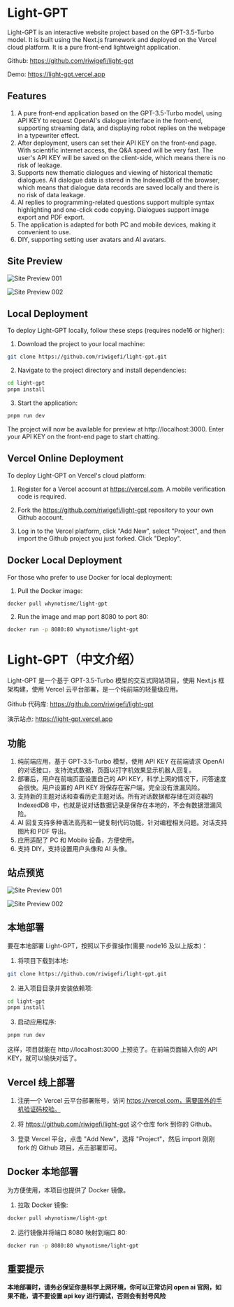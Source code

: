 # Light-GPT

Light-GPT is an interactive website project based on the GPT-3.5-Turbo model. It is built using the Next.js framework and deployed on the Vercel cloud platform. It is a pure front-end lightweight application.

Github: https://github.com/riwigefi/light-gpt

Demo: https://light-gpt.vercel.app

## Features

1. A pure front-end application based on the GPT-3.5-Turbo model, using API KEY to request OpenAI's dialogue interface in the front-end, supporting streaming data, and displaying robot replies on the webpage in a typewriter effect.
2. After deployment, users can set their API KEY on the front-end page. With scientific internet access, the Q&A speed will be very fast. The user's API KEY will be saved on the client-side, which means there is no risk of leakage.
3. Supports new thematic dialogues and viewing of historical thematic dialogues. All dialogue data is stored in the IndexedDB of the browser, which means that dialogue data records are saved locally and there is no risk of data leakage.
4. AI replies to programming-related questions support multiple syntax highlighting and one-click code copying.
   Dialogues support image export and PDF export.
5. The application is adapted for both PC and mobile devices, making it convenient to use.
6. DIY, supporting setting user avatars and AI avatars.

## Site Preview

![Site Preview 001](public/light-gpt-001-min.png)

![Site Preview 002](public/light-gpt-002-min.png)

## Local Deployment

To deploy Light-GPT locally, follow these steps (requires node16 or higher):

1. Download the project to your local machine:

```bash
git clone https://github.com/riwigefi/light-gpt.git
```

2. Navigate to the project directory and install dependencies:

```bash
cd light-gpt
pnpm install
```

3. Start the application:

```bash
pnpm run dev
```

The project will now be available for preview at http://localhost:3000. Enter your API KEY on the front-end page to start chatting.

## Vercel Online Deployment

To deploy Light-GPT on Vercel's cloud platform:

1. Register for a Vercel account at https://vercel.com. A mobile verification code is required.

2. Fork the https://github.com/riwigefi/light-gpt repository to your own Github account.

3. Log in to the Vercel platform, click "Add New", select "Project", and then import the Github project you just forked. Click "Deploy".

## Docker Local Deployment

For those who prefer to use Docker for local deployment:

1. Pull the Docker image:

```bash
docker pull whynotisme/light-gpt
```

2. Run the image and map port 8080 to port 80:

```bash
docker run -p 8080:80 whynotisme/light-gpt
```

# Light-GPT（中文介绍）

Light-GPT 是一个基于 GPT-3.5-Turbo 模型的交互式网站项目，使用 Next.js 框架构建，使用 Vercel 云平台部署，是一个纯前端的轻量级应用。

Github 代码库: https://github.com/riwigefi/light-gpt

演示站点: https://light-gpt.vercel.app

## 功能

1. 纯前端应用，基于 GPT-3.5-Turbo 模型，使用 API KEY 在前端请求 OpenAI 的对话接口，支持流式数据，页面以打字机效果显示机器人回复。
2. 部署后，用户在前端页面设置自己的 API KEY，科学上网的情况下，问答速度会很快。用户设置的 API KEY 将保存在客户端，完全没有泄漏风险。
3. 支持新的主题对话和查看历史主题对话。所有对话数据都存储在浏览器的 IndexedDB 中，也就是说对话数据记录是保存在本地的，不会有数据泄漏风险。
4. AI 回复支持多种语法高亮和一键复制代码功能，针对编程相关问题。对话支持图片和 PDF 导出。
5. 应用适配了 PC 和 Mobile 设备，方便使用。
6. 支持 DIY，支持设置用户头像和 AI 头像。

## 站点预览

![Site Preview 001](public/light-gpt-001-min.png)

![Site Preview 002](public/light-gpt-002-min.png)

## 本地部署

要在本地部署 Light-GPT，按照以下步骤操作(需要 node16 及以上版本)：

1. 将项目下载到本地:

```bash
git clone https://github.com/riwigefi/light-gpt.git
```

2. 进入项目目录并安装依赖项:

```bash
cd light-gpt
pnpm install
```

3. 启动应用程序:

```bash
pnpm run dev
```

这样，项目就能在 http://localhost:3000 上预览了。在前端页面输入你的 API KEY，就可以愉快对话了。

## Vercel 线上部署

1. 注册一个 Vercel 云平台部署账号，访问 https://vercel.com，需要国外的手机验证码校验。

2. 将 https://github.com/riwigefi/light-gpt 这个仓库 fork 到你的 Github。
3. 登录 Vercel 平台，点击 "Add New"，选择 "Project"，然后 import 刚刚 fork 的 Github 项目，点击部署即可。

## Docker 本地部署

为方便使用，本项目也提供了 Docker 镜像。

1. 拉取 Docker 镜像:

```bash
docker pull whynotisme/light-gpt
```

2. 运行镜像并将端口 8080 映射到端口 80:

```bash
docker run -p 8080:80 whynotisme/light-gpt
```

## 重要提示

**本地部署时，请务必保证你是科学上网环境，你可以正常访问 open ai 官网，如果不能，请不要设置 api key 进行调试，否则会有封号风险**
